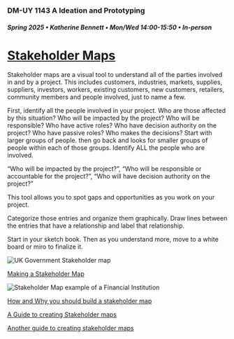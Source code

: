 ### DM-UY 1143 A Ideation and Prototyping
##### Spring 2025 • Katherine Bennett • Mon/Wed 14:00-15:50 • In-person

# [Stakeholder Maps](StakeholderMaps.md)

Stakeholder maps are a visual tool to understand all of the parties involved in and by a project. This includes customers, industries, markets, supplies, suppliers, investors, workers, existing customers, new customers, retailers, community members and people involved, just to name a few.

First, identify all the people involved in your project. Who are those affected by this situation? Who will be impacted by the project? Who will be responsible? Who have active roles? Who have decision authority on the project? Who have passive roles? Who makes the decisions? Start with larger groups of people. then go back and looks for smaller groups of people within each of those groups. Identify ALL the people who are involved.

“Who will be impacted by the project?”, “Who will be responsible or accountable for the project?”, “Who will have decision authority on the project?”

This tool allows you to spot gaps and opportunities as you work on your project.

Categorize those entries and organize them graphically. Draw lines between the entries that have a relationship and label that relationship.

Start in your sketch book. Then as you understand more, move to a white board or miro to finalize it.

![UK Government Stakeholder map](https://miro.medium.com/v2/resize:fit:1400/format:webp/1*RBNdKRDfqxp8zdSI9Xo1Qw.png)

[Making a Stakeholder Map](https://megaspiderweb.medium.com/making-a-stakeholder-map-1b7261383659)

![Stakeholder Map example of a Financial Institution](https://miro.medium.com/v2/resize:fit:1400/format:webp/1*GKtjqW266smoz5IuwE25yg.jpeg)

[How and Why you should build a stakeholder map](https://medium.com/design-bootcamp/why-how-you-should-always-build-stakeholder-maps-715195ec89fb)

[A Guide to creating Stakeholder maps](https://www.mightybytes.com/blog/stakeholder-mapping/)

[Another guide to creating stakeholder maps](https://miro.com/blog/stakeholder-mapping/)